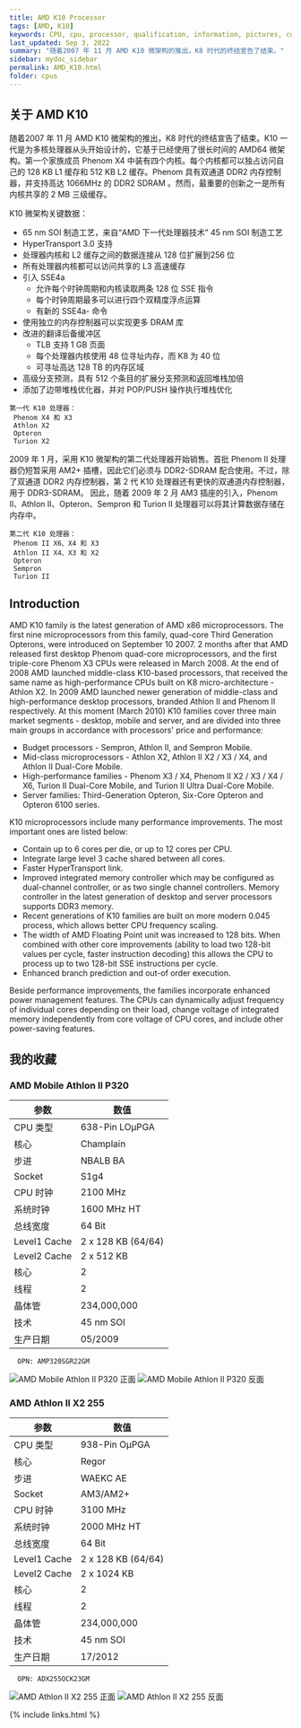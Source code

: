 ```yaml
---
title: AMD K10 Processor
tags: [AMD, K10]
keywords: CPU, cpu, processor, qualification, information, pictures, core, frequency, chip packaging, packaging, cpu info, x86, collection, amd, cyrix, harris, ibm, idt, iit, intel, motorola, nec, sgs, sgs-thomson, siemens, ST, signetics, mhs, ti, texas instruments, ulsi, umc, weitek, zilog, 808x, 8085, 8088, 8086, 80188, 80186, 80286, 286, 80386, 386, i386, Am386, 386sx, 386dx, 486, i486, 586, 486sx, 486dx, overdrive, 487, pentium, 586, 5x86, 386dlc, 386slc, 486dx2, mmx, ppro, pentium-pro, pro, athlon, duron, z80, dirk oppelt, dirk, oppelt, engineering, sample, samples
last_updated: Sep 3, 2022
summary: "随着2007 年 11 月 AMD K10 微架构的推出，K8 时代的终结宣告了结束。"
sidebar: mydoc_sidebar
permalink: AMD_K10.html
folder: cpus
---
```


## 关于 AMD K10

随着2007 年 11 月 AMD K10 微架构的推出，K8 时代的终结宣告了结束。K10 一代是为多核处理器从头开始设计的，它基于已经使用了很长时间的 AMD64 微架构。第一个家族成员 Phenom X4 中装有四个内核。每个内核都可以独占访问自己的 128 KB L1 缓存和 512 KB L2 缓存。Phenom 具有双通道 DDR2 内存控制器，并支持高达 1066MHz 的 DDR2 SDRAM 。然而，最重要的创新之一是所有内核共享的 2 MB 三级缓存。
	
K10 微架构关键数据：
 - 65 nm SOI 制造工艺，来自“AMD 下一代处理器技术” 45 nm SOI 制造工艺
 - HyperTransport 3.0 支持
 - 处理器内核和 L2 缓存之间的数据连接从 128 位扩展到256 位
 - 所有处理器内核都可以访问共享的 L3 高速缓存
 - 引入 SSE4a
     - 允许每个时钟周期和内核读取两条 128 位 SSE 指令
     - 每个时钟周期最多可以进行四个双精度浮点运算
     - 有新的 SSE4a- 命令
 - 使用独立的内存控制器可以实现更多 DRAM 库
 - 改进的翻译后备缓冲区
     - TLB 支持 1 GB 页面
     - 每个处理器内核使用 48 位寻址内存，而 K8 为 40 位
     - 可寻址高达 128 TB 的内存区域
 - 高级分支预测，具有 512 个条目的扩展分支预测和返回堆栈加倍
 - 添加了边带堆栈优化器，并对 POP/PUSH 操作执行堆栈优化

 ```
第一代 K10 处理器：
  Phenom X4 和 X3
  Athlon X2
  Opteron
  Turion X2
 ```

 2009 年 1 月，采用 K10 微架构的第二代处理器开始销售。首批 Phenom II 处理器仍短暂采用 AM2+ 插槽，因此它们必须与 DDR2-SDRAM 配合使用。不过，除了双通道 DDR2 内存控制器，第 2 代 K10 处理器还有更快的双通道内存控制器，用于 DDR3-SDRAM。 因此，随着 2009 年 2 月 AM3 插座的引入，Phenom II、Athlon II、Opteron、Sempron 和 Turion II 处理器可以将其计算数据存储在内存中。

 ```
第二代 K10 处理器：
  Phenom II X6、X4 和 X3
  Athlon II X4、X3 和 X2
  Opteron
  Sempron
  Turion II
 ```

## Introduction

AMD K10 family is the latest generation of AMD x86 microprocessors. The first nine microprocessors from this family, quad-core Third Generation Opterons, were introduced on September 10 2007. 2 months after that AMD released first desktop Phenom quad-core microprocessors, and the first triple-core Phenom X3 CPUs were released in March 2008. At the end of 2008 AMD launched middle-class K10-based processors, that received the same name as high-performance CPUs built on K8 micro-architecture - Athlon X2. In 2009 AMD launched newer generation of middle-class and high-performance desktop processors, branded Athlon II and Phenom II respectively. At this moment (March 2010) K10 families cover three main market segments - desktop, mobile and server, and are divided into three main groups in accordance with processors' price and performance:
 * Budget processors - Sempron, Athlon II, and Sempron Mobile.
 * Mid-class microprocessors - Athlon X2, Athlon II X2 / X3 / X4, and Athlon II Dual-Core Mobile.
 * High-performance families - Phenom X3 / X4, Phenom II X2 / X3 / X4 / X6, Turion II Dual-Core Mobile, and Turion II Ultra Dual-Core Mobile.
 * Server families: Third-Generation Opteron, Six-Core Opteron and Opteron 6100 series.

K10 microprocessors include many performance improvements. The most important ones are listed below:
 * Contain up to 6 cores per die, or up to 12 cores per CPU.
 * Integrate large level 3 cache shared between all cores.
 * Faster HyperTransport link.
 * Improved integrated memory controller which may be configured as dual-channel controller, or as two single channel controllers. Memory controller in the latest generation of desktop and server processors supports DDR3 memory.
 * Recent generations of K10 families are built on more modern 0.045 process, which allows better CPU frequency scaling.
 * The width of AMD Floating Point unit was increased to 128 bits. When combined with other core improvements (ability to load two 128-bit values per cycle, faster instruction decoding) this allows the CPU to process up to two 128-bit SSE instructions per cycle.
 * Enhanced branch prediction and out-of order execution.

Beside performance improvements, the families incorporate enhanced power management features. The CPUs can dynamically adjust frequency of individual cores depending on their load, change voltage of integrated memory independently from core voltage of CPU cores, and include other power-saving features.


## 我的收藏

### AMD Mobile Athlon II P320

| 参数 | 数值 |
| ------ | ------ |
| CPU 类型 | 638-Pin LOµPGA |
| 核心 | Champlain |
| 步进 | NBALB BA |
| Socket | S1g4 |
| CPU 时钟 | 2100 MHz |
| 系统时钟 | 1600 MHz HT |
| 总线宽度 | 64 Bit |
| Level1 Cache | 2 x 128 KB (64/64) |
| Level2 Cache | 2 x 512 KB |
| 核心 | 2 |
| 线程 | 2 |
| 晶体管 | 234,000,000 |
| 技术 | 45 nm SOI |
| 生产日期 | 05/2009 |

```
  OPN: AMP320SGR22GM
```

![AMD Mobile Athlon II P320 正面](/images/cpus/AMD/AMD_Mobile_Athlon_II_P320_1.jpg)
![AMD Mobile Athlon II P320 反面](/images/cpus/AMD/AMD_Mobile_Athlon_II_P320_2.jpg)

### AMD Athlon II X2 255

| 参数 | 数值 |
| ------ | ------ |
| CPU 类型 | 938-Pin OµPGA |
| 核心 | Regor |
| 步进 | WAEKC AE |
| Socket | AM3/AM2+ |
| CPU 时钟 | 3100 MHz |
| 系统时钟 | 2000 MHz HT |
| 总线宽度 | 64 Bit |
| Level1 Cache | 2 x 128 KB (64/64) |
| Level2 Cache | 2 x 1024 KB |
| 核心 | 2 |
| 线程 | 2 |
| 晶体管 | 234,000,000 |
| 技术 | 45 nm SOI |
| 生产日期 | 17/2012 |

```
  OPN: ADX255OCK23GM
```

![AMD Athlon II X2 255 正面](/images/cpus/AMD/AMD_Athlon_II_X2_255_1.jpg)
![AMD Athlon II X2 255 反面](/images/cpus/AMD/AMD_Athlon_II_X2_255_2.jpg)

{% include links.html %}
